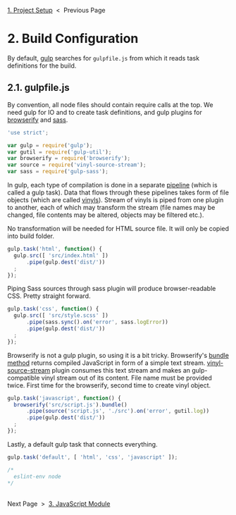 [1. Project Setup][setup] &nbsp;&lt;&nbsp; Previous Page

[setup]: 1_setup.sh.md

# 2. Build Configuration

By default, [gulp][gulp] searches for `gulpfile.js` from which it reads task
definitions for the build.

[gulp]: https://github.com/gulpjs/gulp

## 2.1. gulpfile.js

By convention, all node files should contain require calls at the top. We need
gulp for IO and to create task definitions, and gulp plugins for
[browserify][browserify] and [sass][sass].

[browserify]: https://github.com/substack/node-browserify
[sass]: https://github.com/sass/sass

```js
'use strict';

var gulp = require('gulp');
var gutil = require('gulp-util');
var browserify = require('browserify');
var source = require('vinyl-source-stream');
var sass = require('gulp-sass');
```

In gulp, each type of compilation is done in a separate [pipeline][pipeline]
(which is called a gulp task). Data that flows through these pipelines takes
form of file objects (which are called [vinyls][vinyl]).
Stream of vinyls is piped from one plugin to another, each of which may
transform the stream (file names may be changed, file contents may be altered,
objects may be filtered etc.).

[pipeline]: https://en.wikipedia.org/wiki/Pipeline_(software)
[vinyl]: https://github.com/gulpjs/vinyl

No transformation will be needed for HTML source file.
It will only be copied into build folder.

```js
gulp.task('html', function() {
  gulp.src([ 'src/index.html' ])
      .pipe(gulp.dest('dist/'))
  ;
});
```
Piping Sass sources through sass plugin will produce browser-readable CSS.
Pretty straight forward.

```js
gulp.task('css', function() {
  gulp.src([ 'src/style.scss' ])
      .pipe(sass.sync().on('error', sass.logError))
      .pipe(gulp.dest('dist/'))
  ;
});
```

Browserify is not a gulp plugin, so using it is a bit tricky. Browserify's
[bundle method][browserify-bundle] returns compiled JavaScript in form of
a simple text stream. [vinyl-source-stream][vinyl-source-stream] plugin
consumes this text stream and makes an gulp-compatible vinyl stream out of its
content. File name must be provided twice. First time for the browserify,
second time to create vinyl object.

[browserify-bundle]: https://github.com/substack/node-browserify#bbundlecb
[vinyl-source-stream]: https://github.com/hughsk/vinyl-source-stream

```js
gulp.task('javascript', function() {
  browserify('src/script.js').bundle()
      .pipe(source('script.js', './src').on('error', gutil.log))
      .pipe(gulp.dest('dist/'))
  ;
});
```

Lastly, a default gulp task that connects everything.

```js
gulp.task('default', [ 'html', 'css', 'javascript' ]);

/*
  eslint-env node
*/
```

&nbsp;<br>
Next Page &nbsp;&gt;&nbsp; [3. JavaScript Module][js-module]

[js-module]: 3_script.js.md

